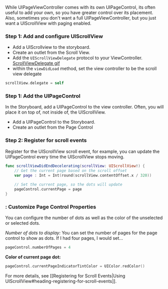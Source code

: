 
While UIPageViewController comes with its own UIPageControl, its often useful to add your own, so you have greater control over its placement. Also, sometimes you don't want a full UIPageViewController, but you just want a UIScrollView with paging enabled.

### Step 1: Add and configure UIScrollView

- Add a UIScrollview to the storyboard.
- Create an outlet from the Scroll View.
- Add the `UIScrollViewDelegate` protocol to your ViewController. [ScrollViewDelegate gif](http://i.imgur.com/m8OftbU.png)
- within the `viewDidLoad` method, set the view controller to be the scroll view delegate
```swift
scrollView.delegate = self
```
### Step 1: Add the UIPageControl

In the Storyboard, add a UIPageControl to the view controller. Often, you will place it on top of, not inside of, the UIScrollView.   

- Add a UIPageControl to the Storyboard.
- Create an outlet from the Page Control

### Step 2: Register for scroll events

Register for the UIScrollView scroll event, for example, you can update the UIPageControl every time the UIScrollView stops moving.

```swift
func scrollViewDidEndDecelerating(scrollView: UIScrollView!) {
    // Get the current page based on the scroll offset
    var page : Int = Int(round(scrollView.contentOffset.x / 320))
    
    // Set the current page, so the dots will update
    pageControl.currentPage = page
}
```

### : Customize Page Control Properties
You can configure the number of dots as well as the color of the unselected or selected dots.  

*Number of dots to display:* You can set the number of pages for the page control to show as dots.
If I had four pages, I would set...
```swift
pageControl.numberOfPages = 4
```

**Color of current page dot:**
```swift
pageControl.currentPageIndicatorTintColor = UIColor.redColor()
```

For more details, see [[Registering for Scroll Events|Using UIScrollView#heading-registering-for-scroll-events]].